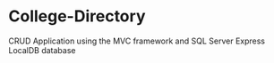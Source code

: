 # College-Directory
CRUD Application using the MVC framework and SQL Server Express LocalDB database
